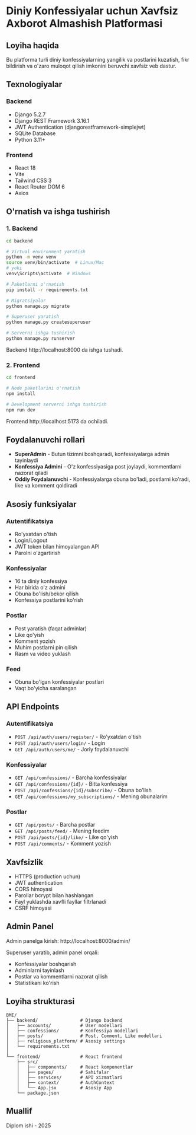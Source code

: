 # Diniy Konfessiyalar uchun Xavfsiz Axborot Almashish Platformasi

## Loyiha haqida

Bu platforma turli diniy konfessiyalarning yangilik va postlarini kuzatish, fikr bildirish va o'zaro muloqot qilish imkonini beruvchi xavfsiz veb dastur.

## Texnologiyalar

### Backend
- Django 5.2.7
- Django REST Framework 3.16.1
- JWT Authentication (djangorestframework-simplejwt)
- SQLite Database
- Python 3.11+

### Frontend
- React 18
- Vite
- Tailwind CSS 3
- React Router DOM 6
- Axios

## O'rnatish va ishga tushirish

### 1. Backend

```bash
cd backend

# Virtual environment yaratish
python -m venv venv
source venv/bin/activate  # Linux/Mac
# yoki
venv\Scripts\activate  # Windows

# Paketlarni o'rnatish
pip install -r requirements.txt

# Migratsiyalar
python manage.py migrate

# Superuser yaratish
python manage.py createsuperuser

# Serverni ishga tushirish
python manage.py runserver
```

Backend http://localhost:8000 da ishga tushadi.

### 2. Frontend

```bash
cd frontend

# Node paketlarini o'rnatish
npm install

# Development serverni ishga tushirish
npm run dev
```

Frontend http://localhost:5173 da ochiladi.

## Foydalanuvchi rollari

- **SuperAdmin** - Butun tizimni boshqaradi, konfessiyalarga admin tayinlaydi
- **Konfessiya Admini** - O'z konfessiyasiga post joylaydi, kommentlarni nazorat qiladi
- **Oddiy Foydalanuvchi** - Konfessiyalarga obuna bo'ladi, postlarni ko'radi, like va komment qoldiradi

## Asosiy funksiyalar

### Autentifikatsiya
- Ro'yxatdan o'tish
- Login/Logout
- JWT token bilan himoyalangan API
- Parolni o'zgartirish

### Konfessiyalar
- 16 ta diniy konfessiya
- Har birida o'z admini
- Obuna bo'lish/bekor qilish
- Konfessiya postlarini ko'rish

### Postlar
- Post yaratish (faqat adminlar)
- Like qo'yish
- Komment yozish
- Muhim postlarni pin qilish
- Rasm va video yuklash

### Feed
- Obuna bo'lgan konfessiyalar postlari
- Vaqt bo'yicha saralangan

## API Endpoints

### Autentifikatsiya
- `POST /api/auth/users/register/` - Ro'yxatdan o'tish
- `POST /api/auth/users/login/` - Login
- `GET /api/auth/users/me/` - Joriy foydalanuvchi

### Konfessiyalar
- `GET /api/confessions/` - Barcha konfessiyalar
- `GET /api/confessions/{id}/` - Bitta konfessiya
- `POST /api/confessions/{id}/subscribe/` - Obuna bo'lish
- `GET /api/confessions/my_subscriptions/` - Mening obunalarim

### Postlar
- `GET /api/posts/` - Barcha postlar
- `GET /api/posts/feed/` - Mening feedim
- `POST /api/posts/{id}/like/` - Like qo'yish
- `POST /api/comments/` - Komment yozish

## Xavfsizlik

- HTTPS (production uchun)
- JWT authentication
- CORS himoyasi
- Parollar bcrypt bilan hashlangan
- Fayl yuklashda xavfli fayllar filtrlanadi
- CSRF himoyasi

## Admin Panel

Admin panelga kirish: http://localhost:8000/admin/

Superuser yaratib, admin panel orqali:
- Konfessiyalar boshqarish
- Adminlarni tayinlash
- Postlar va kommentlarni nazorat qilish
- Statistikani ko'rish

## Loyiha strukturasi

```
BMI/
├── backend/                # Django backend
│   ├── accounts/           # User modellari
│   ├── confessions/        # Konfessiya modellari
│   ├── posts/              # Post, Comment, Like modellari
│   ├── religious_platform/ # Asosiy settings
│   └── requirements.txt
│
└── frontend/               # React frontend
    ├── src/
    │   ├── components/     # React komponentlar
    │   ├── pages/          # Sahifalar
    │   ├── services/       # API xizmatlari
    │   ├── context/        # AuthContext
    │   └── App.jsx         # Asosiy App
    └── package.json
```

## Muallif

Diplom ishi - 2025
